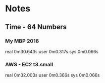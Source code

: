 # Notes

## Time - 64 Numbers

### My MBP 2016

real    0m30.643s
user    0m0.317s
sys     0m0.066s

### AWS - EC2 t3.small

real    0m32.003s
user    0m0.366s
sys     0m0.066s

